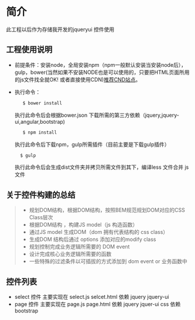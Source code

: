 # 简介
此工程以后作为存储我开发的jqueryui 控件使用
## 工程使用说明
- 前提条件：安装node，全局安装npm（npm一般默认安装当安装node后），gulp，bower(当然如果不安装NODE也是可以使用的，只要把HTML页面所用的js文件找全就OK! 或者直接使用CDN)<a href="http://www.bootcdn.cn/">推荐CND站点</a>。
- 执行命令：
  
  ```bash
     $ bower install
     ```
     执行此命令后会根据bower.json 下载所需的第三方依赖（jquery,jquery-ui,angular,bootstrap)
  ```bash
     $ npm install
     ```
     执行此命令后下载npm，gulp所需插件（目前主要是下载gulp插件）
   ```bash
     $ gulp
   ```    
     执行此命令后会生成dist文件夹并拷贝所需文件到其下，编译less 文件合并 js 文件
## 关于控件构建的总结
> - 规划DOM结构，根据DOM结构，按照BEM规范规划DOM对应的CSS Class层次
>  - 根据DOM结构 ，构建JS model（js 构造函数）
>  - 通过JS model 生成DOM（dom 拥有代表结构的 css class）
>  - 生成DOM 结构后通过 options 添加对应的modify class 
>  - 规划控制完成业务逻辑所需要的 DOM event
>  - 设计完成核心业务逻辑所需要的函数
>  - 一些特殊的过滤条件以可插拔的方式添加到 dom event or 业务函数中

## 控件列表
- select 控件 主要实现在 select.js selcet.html 依赖 jquery jquery-ui 
- page 控件   主要实现在 page.js page.html 依赖 jquery jquer-ui css 依赖 bootstrap


